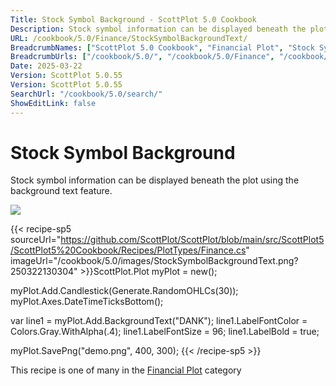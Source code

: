 ```yaml
---
Title: Stock Symbol Background - ScottPlot 5.0 Cookbook
Description: Stock symbol information can be displayed beneath the plot using the background text feature.
URL: /cookbook/5.0/Finance/StockSymbolBackgroundText/
BreadcrumbNames: ["ScottPlot 5.0 Cookbook", "Financial Plot", "Stock Symbol Background"]
BreadcrumbUrls: ["/cookbook/5.0/", "/cookbook/5.0/Finance", "/cookbook/5.0/Finance/StockSymbolBackgroundText"]
Date: 2025-03-22
Version: ScottPlot 5.0.55
Version: ScottPlot 5.0.55
SearchUrl: "/cookbook/5.0/search/"
ShowEditLink: false
---
```



<div class='d-flex align-items-center mt-5'>
<h1 class='me-2 text-dark my-0 border-0'>Stock Symbol Background</h1>
</div>

Stock symbol information can be displayed beneath the plot using the background text feature.

[![](/cookbook/5.0/images/StockSymbolBackgroundText.png?250322130304)](/cookbook/5.0/images/StockSymbolBackgroundText.png?250322130304)

{{< recipe-sp5 sourceUrl="https://github.com/ScottPlot/ScottPlot/blob/main/src/ScottPlot5/ScottPlot5%20Cookbook/Recipes/PlotTypes/Finance.cs" imageUrl="/cookbook/5.0/images/StockSymbolBackgroundText.png?250322130304" >}}ScottPlot.Plot myPlot = new();

myPlot.Add.Candlestick(Generate.RandomOHLCs(30));
myPlot.Axes.DateTimeTicksBottom();

var line1 = myPlot.Add.BackgroundText("DANK");
line1.LabelFontColor = Colors.Gray.WithAlpha(.4);
line1.LabelFontSize = 96;
line1.LabelBold = true;

myPlot.SavePng("demo.png", 400, 300);
{{< /recipe-sp5 >}}

<div class='my-5 text-center'>This recipe is one of many in the <a href='/cookbook/5.0/Finance'>Financial Plot</a> category</div>


